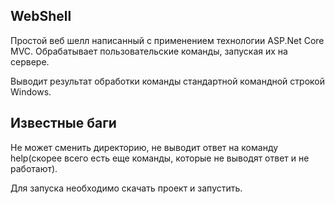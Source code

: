 ## WebShell

Простой веб шелл написанный с применением технологии ASP.Net Core MVC.
Обрабатывает пользовательские команды, запуская их на сервере.

Выводит результат обработки команды стандартной командной строкой Windows.

## Известные баги

Не может сменить директорию, не выводит ответ на команду help(скорее всего есть еще команды, которые не выводят ответ и не работают).

Для запуска необходимо скачать проект и запустить.
